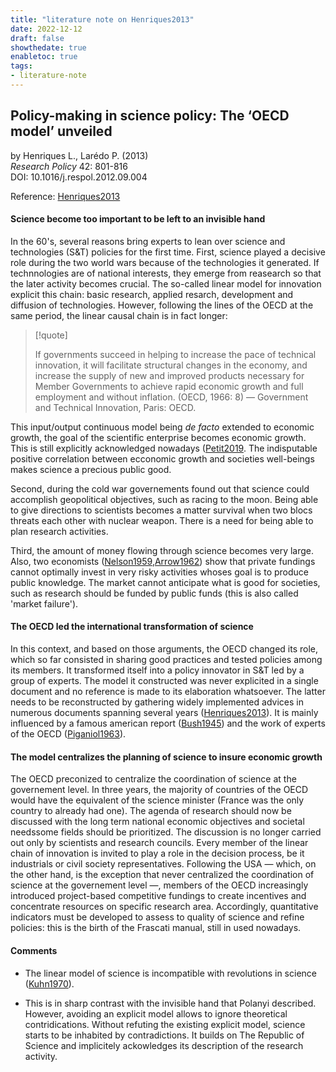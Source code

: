 ```yaml
---
title: "literature note on Henriques2013"
date: 2022-12-12
draft: false
showthedate: true
enabletoc: true
tags:
- literature-note
---
```


## **Policy-making in science policy: The ‘OECD model’ unveiled**     
by Henriques L., Larédo P. (2013)         
*Research Policy* 42: 801-816       
DOI: 10.1016/j.respol.2012.09.004     

Reference: [Henriques2013](reference/Henriques2013.md)

####  Science become too important to be left to an invisible hand
In the 60's, several reasons bring experts to lean over science and technologies (S&T) policies for the first time. First, science played a decisive role during the two world wars because of the technologies it generated. If technnologies are of national interests, they emerge from reasearch so that the later activity becomes crucial. The so-called linear model for innovation explicit this chain: basic research, applied resarch, development and diffusion of technologies. However, following the lines of the OECD at the same period, the linear causal chain is in fact longer: 

>[!quote]
>
>If governments succeed in helping to increase the pace of technical innovation, it will facilitate structural changes in the economy, and increase the supply of new and improved products necessary for Member Governments to achieve rapid economic growth and full employment and without inflation. (OECD, 1966: 8) — Government and Technical Innovation, Paris: OECD.

This input/output continuous model being *de facto* extended to economic growth, the goal of the scientific enterprise becomes economic growth. This is still explicitly acknowledged nowadays ([Petit2019](reference/Petit2019.md). The indisputable positive correlation between ecconomic growth and societies well-beings makes science a precious public good. 

Second, during the cold war governements found out that science could accomplish geopolitical objectives, such as racing to the moon. Being able to give directions to scientists becomes a matter survival when two blocs threats each other with nuclear weapon. There is a need for being able to plan research activities. 

Third, the amount of money flowing through science becomes very large. Also, two economists ([Nelson1959](reference/Nelson1959.md),[Arrow1962](reference/Arrow1962.md)) show that private fundings cannot optimally invest in very risky activities whoses goal is to produce public knowledge. The market cannot anticipate what is good for societies, such as research should be funded by public funds (this is also called 'market failure'). 

#### The OECD led the international transformation of science
In this context, and based on those arguments, the OECD changed its role, which so far consisted in sharing good practices and tested policies among its members.  It transformed itself into a policy innovator in S&T led by a group of experts. The model it constructed was never explicited in a single document and no reference is made to its elaboration whatsoever. The latter needs to be reconstructed by gathering widely implemented advices in numerous documents spanning several years ([Henriques2013](reference/Henriques2013.md)). It is mainly influenced by a famous american report ([Bush1945](reference/Bush1945.md)) and the work of experts of the OECD ([Piganiol1963](reference/Piganiol1963.md)). 

#### The model centralizes the planning of science to insure economic growth
The OECD preconized to centralize the coordination of science at the governement level. In three years, the majority of countries of the OECD would have the equivalent of the science minister (France was the only country to already had one). The agenda of research should now be discussed with the long term national economic objectives and societal needssome fields should be prioritized. The discussion is no longer carried out only by scientists and research councils. Every member of the linear chain of innovation is invited to play a role in the decision process, be it industrials or civil society representatives. Following the USA — which, on the other hand, is the exception that never centralized the coordination of science at the governement level —, members of the OECD increasingly introduced project-based competitive fundings to create incentives and concentrate resources on specific research area. Accordingly, quantitative indicators must be developed to assess to quality of science and refine policies: this is the birth of the Frascati manual, still in used nowadays.  

#### Comments

- The linear model of science is incompatible with revolutions in science ([Kuhn1970](reference/Kuhn1970.md)). 

- This is in sharp contrast with the invisible hand that Polanyi described. However, avoiding an explicit model allows to ignore theoretical contridications. Without refuting the existing explicit model, science starts to be inhabited by contradictions. It builds on The Republic of Science and implicitely ackowledges its description of the research activity. 
